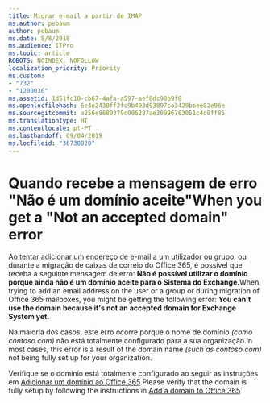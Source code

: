 ```yaml
---
title: Migrar e-mail a partir de IMAP
ms.author: pebaum
author: pebaum
ms.date: 5/8/2018
ms.audience: ITPro
ms.topic: article
ROBOTS: NOINDEX, NOFOLLOW
localization_priority: Priority
ms.custom:
- "732"
- "1200030"
ms.assetid: 1d51fc10-cb67-4afa-a597-aef8dc90b9f8
ms.openlocfilehash: 6e4e2430ff2fc9b493d93897ca3429bbee82e96e
ms.sourcegitcommit: a256e8680379c006287ae30996763051c4d9ff85
ms.translationtype: HT
ms.contentlocale: pt-PT
ms.lasthandoff: 09/04/2019
ms.locfileid: "36738820"
---
```

# <a name="when-you-get-a-not-an-accepted-domain-error"></a><span data-ttu-id="3fe04-102">Quando recebe a mensagem de erro "Não é um domínio aceite"</span><span class="sxs-lookup"><span data-stu-id="3fe04-102">When you get a "Not an accepted domain" error</span></span>

<span data-ttu-id="3fe04-103">Ao tentar adicionar um endereço de e-mail a um utilizador ou grupo, ou durante a migração de caixas de correio do Office 365, é possível que receba a seguinte mensagem de erro: **Não é possível utilizar o domínio porque ainda não é um domínio aceite para o Sistema do Exchange.**</span><span class="sxs-lookup"><span data-stu-id="3fe04-103">When trying to add an email address on the user or a group or during migration of Office 365 mailboxes, you might be getting the following error: **You can't use the domain because it's not an accepted domain for Exchange System yet.**</span></span>
  
<span data-ttu-id="3fe04-104">Na maioria dos casos, este erro ocorre porque o nome de domínio *(como contoso.com)* não está totalmente configurado para a sua organização.</span><span class="sxs-lookup"><span data-stu-id="3fe04-104">In most cases, this error is a result of the domain name *(such as contoso.com)*  not being fully set up for your organization.</span></span>
  
<span data-ttu-id="3fe04-105">Verifique se o domínio está totalmente configurado ao seguir as instruções em [Adicionar um domínio ao Office 365](https://docs.microsoft.com/office365/admin/setup/add-domain).</span><span class="sxs-lookup"><span data-stu-id="3fe04-105">Please verify that the domain is fully setup by following the instructions in [Add a domain to Office 365](https://docs.microsoft.com/office365/admin/setup/add-domain).</span></span>
  